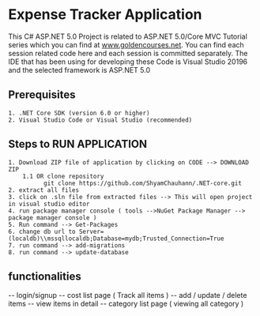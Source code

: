
# Expense Tracker Application

This C# ASP.NET 5.0 Project is related to ASP.NET 5.0/Core MVC Tutorial series which you can find at www.goldencourses.net. You can find each session related code here and each session is committed separately. The IDE that has been using for developing these Code is Visual Studio 20196 and the selected framework is ASP.NET 5.0

## Prerequisites
    1. .NET Core SDK (version 6.0 or higher)
    2. Visual Studio Code or Visual Studio (recommended)
## Steps to RUN APPLICATION 

    1. Download ZIP file of application by clicking on CODE --> DOWNLOAD ZIP 
        1.1 OR clone repository 
              git clone https://github.com/ShyamChauhann/.NET-core.git
    2. extract all files 
    3. click on .sln file from extracted files --> This will open project in visual studio editor
    4. run package manager console ( tools -->NuGet Package Manager --> package manager console )
    5. Run command --> Get-Packages
    6. change db url to Server=(localdb)\\mssqllocaldb;Database=mydb;Trusted_Connection=True
    7. run command --> add-migrations
    8. run command --> update-database
     






  
## functionalities

-- login/signup
-- cost list page ( Track all items )
-- add / update / delete items 
-- view items in detail
-- category list page ( viewing all category ) 